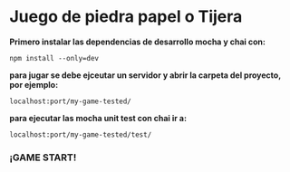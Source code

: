 # Juego de piedra papel o Tijera

**Primero instalar las dependencias de desarrollo mocha y chai con:**
```
npm install --only=dev
```

**para jugar se debe ejceutar un servidor y abrir la carpeta del proyecto, por ejemplo:**
```
localhost:port/my-game-tested/
```

**para ejecutar las mocha unit test con chai ir a:**
```
localhost:port/my-game-tested/test/
```

### ¡GAME START!

